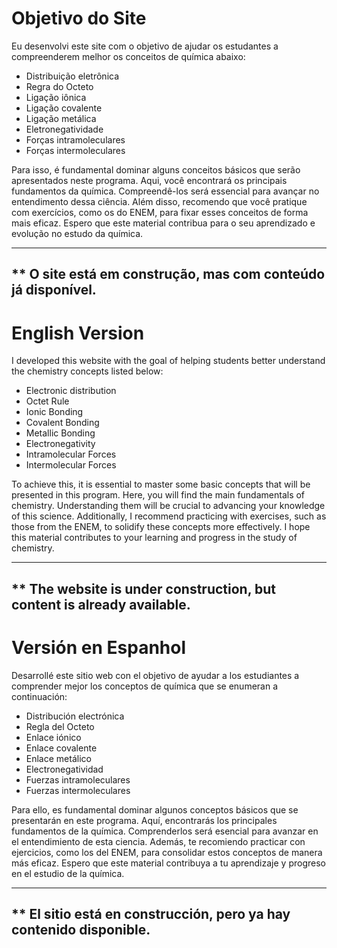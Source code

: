 # Objetivo do Site
Eu desenvolvi este site com o objetivo de ajudar os estudantes a compreenderem melhor os conceitos de química abaixo:

* Distribuição eletrônica
* Regra do Octeto
* Ligação iônica
* Ligação covalente
* Ligação metálica
* Eletronegatividade
* Forças intramoleculares
* Forças intermoleculares

Para isso, é fundamental dominar alguns conceitos básicos que serão apresentados neste programa.
Aqui, você encontrará os principais fundamentos da química. Compreendê-los será essencial para avançar no entendimento dessa ciência. Além disso, recomendo que você pratique com exercícios, como os do ENEM, para fixar esses conceitos de forma mais eficaz.
Espero que este material contribua para o seu aprendizado e evolução no estudo da química.

--- 
** O site está em construção, mas com conteúdo já disponível.
---

# English Version
I developed this website with the goal of helping students better understand the chemistry concepts listed below:

* Electronic distribution
* Octet Rule
* Ionic Bonding
* Covalent Bonding
* Metallic Bonding
* Electronegativity
* Intramolecular Forces
* Intermolecular Forces

To achieve this, it is essential to master some basic concepts that will be presented in this program.
Here, you will find the main fundamentals of chemistry. Understanding them will be crucial to advancing your knowledge of this science. Additionally, I recommend practicing with exercises, such as those from the ENEM, to solidify these concepts more effectively.
I hope this material contributes to your learning and progress in the study of chemistry.

---
** The website is under construction, but content is already available.
---

# Versión en Espanhol
Desarrollé este sitio web con el objetivo de ayudar a los estudiantes a comprender mejor los conceptos de química que se enumeran a continuación:

* Distribución electrónica
* Regla del Octeto
* Enlace iónico
* Enlace covalente
* Enlace metálico
* Electronegatividad
* Fuerzas intramoleculares
* Fuerzas intermoleculares

Para ello, es fundamental dominar algunos conceptos básicos que se presentarán en este programa.
Aquí, encontrarás los principales fundamentos de la química. Comprenderlos será esencial para avanzar en el entendimiento de esta ciencia. Además, te recomiendo practicar con ejercicios, como los del ENEM, para consolidar estos conceptos de manera más eficaz.
Espero que este material contribuya a tu aprendizaje y progreso en el estudio de la química.

---
** El sitio está en construcción, pero ya hay contenido disponible.
---
